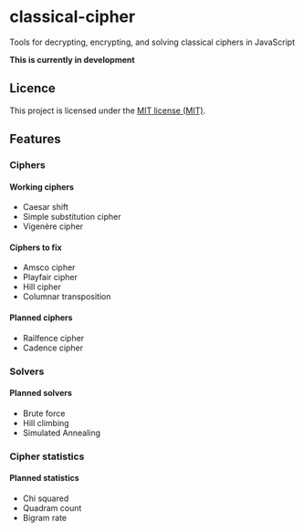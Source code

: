 # classical-cipher
Tools for decrypting, encrypting, and solving classical ciphers in JavaScript

**This is currently in development**

## Licence

This project is licensed under the [MIT license (MIT)](LICENSE).

## Features
### Ciphers
#### Working ciphers
- Caesar shift
- Simple substitution cipher
- Vigenère cipher

#### Ciphers to fix

- Amsco cipher
- Playfair cipher
- Hill cipher
- Columnar transposition

#### Planned ciphers

- Railfence cipher
- Cadence cipher

### Solvers
#### Planned solvers
- Brute force
- Hill climbing
- Simulated Annealing

### Cipher statistics
#### Planned statistics
- Chi squared
- Quadram count
- Bigram rate
